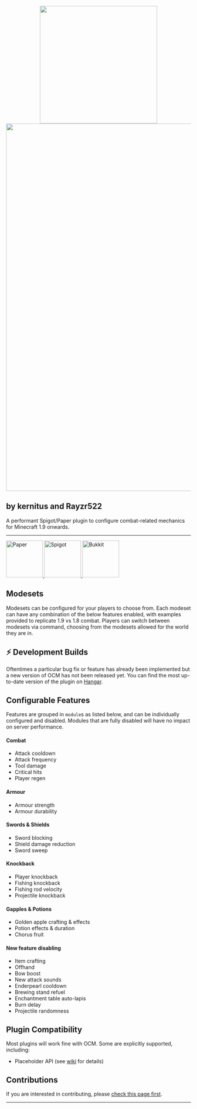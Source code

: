 <!--
     This Source Code Form is subject to the terms of the Mozilla Public
     License, v. 2.0. If a copy of the MPL was not distributed with this
     file, You can obtain one at https://mozilla.org/MPL/2.0/.
-->

<p align="center">
<img src="res/ocm-icon.png" width=320>
<img src="res/ocm-banner.png" width=1000>
</p>

## by kernitus and Rayzr522
A performant Spigot/Paper plugin to configure combat-related mechanics for Minecraft 1.9 onwards.

<hr/>

<a href="https://hangar.papermc.io/kernitus/OldCombatMechanics">
    <img src="res/paper.png" alt="Paper" height="100">
</a>
<a href="https://www.spigotmc.org/resources/19510/">
    <img src="res/spigot.png" alt="Spigot" height="100">
</a>
<a href="https://dev.bukkit.org/projects/oldcombatmechanics">
    <img src="res/bukkit.png" alt="Bukkit" height="100">
</a>

## Modesets
Modesets can be configured for your players to choose from. Each modeset can have any combination of the below features enabled, with examples provided to replicate 1.9 vs 1.8 combat. Players can switch between modesets via command, choosing from the modesets allowed for the world they are in.

## ⚡ Development Builds
Oftentimes a particular bug fix or feature has already been implemented but a new version of OCM has not been released yet. You can find the most up-to-date version of the plugin on [Hangar](https://hangar.papermc.io/kernitus/OldCombatMechanics/versions?channel=Snapshot&platform=PAPER).

## Configurable Features
Features are grouped in `module`s as listed below, and can be individually configured and disabled. Modules that are fully disabled will have no impact on server performance.

#### Combat
- Attack cooldown
- Attack frequency
- Tool damage
- Critical hits
- Player regen

#### Armour
- Armour strength
- Armour durability

#### Swords & Shields
- Sword blocking
- Shield damage reduction
- Sword sweep

#### Knockback
- Player knockback
- Fishing knockback
- Fishing rod velocity
- Projectile knockback

#### Gapples & Potions
- Golden apple crafting & effects
- Potion effects & duration
- Chorus fruit

#### New feature disabling
- Item crafting
- Offhand
- Bow boost
- New attack sounds
- Enderpearl cooldown
- Brewing stand refuel
- Enchantment table auto-lapis
- Burn delay
- Projectile randomness

## Plugin Compatibility
Most plugins will work fine with OCM. Some are explicitly supported, including:
- Placeholder API (see [wiki](https://github.com/kernitus/BukkitOldCombatMechanics/wiki/PlaceholderAPI) for details)

## Contributions

If you are interested in contributing, please [check this page first](.github/CONTRIBUTING.md).
<hr/>

